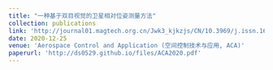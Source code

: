 ```yaml
---
title: "一种基于双目视觉的卫星相对位姿测量方法"
collection: publications
link: 'http://journal01.magtech.org.cn/Jwk3_kjkzjs/CN/10.3969/j.issn.1674%EE%80%911579.2020.06.007'
date: 2020-12-25
venue: 'Aerospace Control and Application (空间控制技术与应用, ACA)'
paperurl: 'http://ds0529.github.io/files/ACA2020.pdf'
---
```

